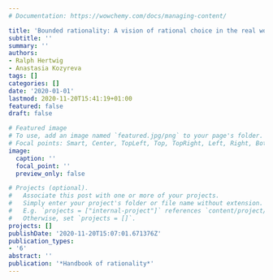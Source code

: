 ```yaml
---
# Documentation: https://wowchemy.com/docs/managing-content/

title: 'Bounded rationality: A vision of rational choice in the real world'
subtitle: ''
summary: ''
authors:
- Ralph Hertwig
- Anastasia Kozyreva
tags: []
categories: []
date: '2020-01-01'
lastmod: 2020-11-20T15:41:19+01:00
featured: false
draft: false

# Featured image
# To use, add an image named `featured.jpg/png` to your page's folder.
# Focal points: Smart, Center, TopLeft, Top, TopRight, Left, Right, BottomLeft, Bottom, BottomRight.
image:
  caption: ''
  focal_point: ''
  preview_only: false

# Projects (optional).
#   Associate this post with one or more of your projects.
#   Simply enter your project's folder or file name without extension.
#   E.g. `projects = ["internal-project"]` references `content/project/deep-learning/index.md`.
#   Otherwise, set `projects = []`.
projects: []
publishDate: '2020-11-20T15:07:01.671376Z'
publication_types:
- '6'
abstract: ''
publication: '*Handbook of rationality*'
---
```

